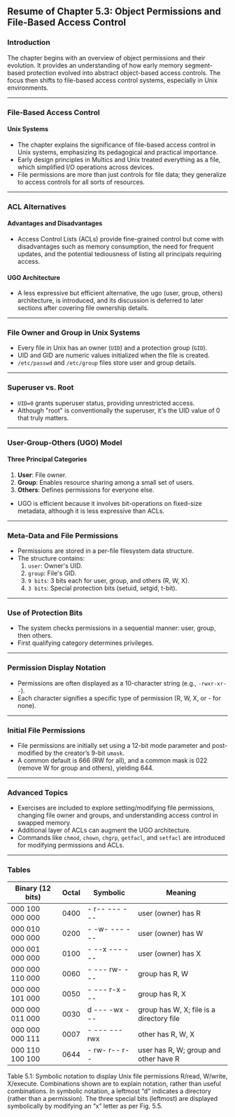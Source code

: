 ## Resume of Chapter 5.3: Object Permissions and File-Based Access Control

### Introduction
The chapter begins with an overview of object permissions and their evolution. It provides an understanding of how early memory segment-based protection evolved into abstract object-based access controls. The focus then shifts to file-based access control systems, especially in Unix environments.

---

### File-Based Access Control
#### Unix Systems
- The chapter explains the significance of file-based access control in Unix systems, emphasizing its pedagogical and practical importance.
- Early design principles in Multics and Unix treated everything as a file, which simplified I/O operations across devices.
- File permissions are more than just controls for file data; they generalize to access controls for all sorts of resources.

---

### ACL Alternatives
#### Advantages and Disadvantages
- Access Control Lists (ACLs) provide fine-grained control but come with disadvantages such as memory consumption, the need for frequent updates, and the potential tediousness of listing all principals requiring access.

#### UGO Architecture
- A less expressive but efficient alternative, the ugo (user, group, others) architecture, is introduced, and its discussion is deferred to later sections after covering file ownership details.

---

### File Owner and Group in Unix Systems
- Every file in Unix has an owner (`UID`) and a protection group (`GID`).
- UID and GID are numeric values initialized when the file is created.
- `/etc/passwd` and `/etc/group` files store user and group details.

---

### Superuser vs. Root
- `UID=0` grants superuser status, providing unrestricted access.
- Although "root" is conventionally the superuser, it's the UID value of 0 that truly matters.

---

### User-Group-Others (UGO) Model
#### Three Principal Categories
1. **User**: File owner.
2. **Group**: Enables resource sharing among a small set of users.
3. **Others**: Defines permissions for everyone else.

- UGO is efficient because it involves bit-operations on fixed-size metadata, although it is less expressive than ACLs.

---

### Meta-Data and File Permissions
- Permissions are stored in a per-file filesystem data structure.
- The structure contains:
  1. `user`: Owner's UID.
  2. `group`: File's GID.
  3. `9 bits`: 3 bits each for user, group, and others (R, W, X).
  4. `3 bits`: Special protection bits (setuid, setgid, t-bit).

---

### Use of Protection Bits
- The system checks permissions in a sequential manner: user, group, then others.
- First qualifying category determines privileges.

---

### Permission Display Notation
- Permissions are often displayed as a 10-character string (e.g., `-rwxr-xr--`).
- Each character signifies a specific type of permission (R, W, X, or - for none).

---

### Initial File Permissions
- File permissions are initially set using a 12-bit mode parameter and post-modified by the creator’s 9-bit `umask`.
- A common default is 666 (RW for all), and a common mask is 022 (remove W for group and others), yielding 644.

---

### Advanced Topics
- Exercises are included to explore setting/modifying file permissions, changing file owner and groups, and understanding access control in swapped memory.
- Additional layer of ACLs can augment the UGO architecture.
- Commands like `chmod`, `chown`, `chgrp`, `getfacl`, and `setfacl` are introduced for modifying permissions and ACLs.

---

### Tables

| Binary (12 bits) | Octal | Symbolic      | Meaning            |
|------------------|-------|---------------|--------------------|
| 000 100 000 000  | 0400  | - r-- --- --- | user (owner) has R |
| 000 010 000 000  | 0200  | - -w- --- --- | user (owner) has W |
| 000 001 000 000  | 0100  | - --x --- --- | user (owner) has X |
| 000 000 110 000  | 0060  | - --- rw- --- | group has R, W     |
| 000 000 101 000  | 0050  | - --- r-x --- | group has R, X     |
| 000 000 011 000  | 0030  | d --- -wx --- | group has W, X; file is a directory file |
| 000 000 000 111  | 0007  | - --- --- rwx | other has R, W, X |
| 000 110 100 100  | 0644  | - rw- r-- r-- | user has R, W; group and other have R |

Table 5.1: Symbolic notation to display Unix file permissions R/read, W/write, X/execute.
Combinations shown are to explain notation, rather than useful combinations. In symbolic
notation, a leftmost “d” indicates a directory (rather than a permission). The three special
bits (leftmost) are displayed symbolically by modifying an “x” letter as per Fig. 5.5.